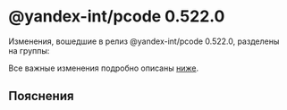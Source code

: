 # @yandex-int/pcode 0.522.0

<!-- ЧЕЛОВЕЧЕСКОЕ ВСТУПЛЕНИЕ -->

Изменения, вошедшие в релиз @yandex-int/pcode 0.522.0, разделены на группы:

Все важные изменения подробно описаны [ниже](#Пояснения).

## Пояснения


